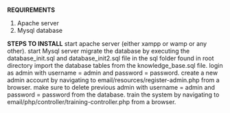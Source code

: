 __REQUIREMENTS__
1. Apache server
2. Mysql database

__STEPS TO INSTALL__
start apache server (either xampp or wamp or any other).
start Mysql server
migrate the database by executing the database_init.sql and database_init2.sql file in the sql folder found in root directory
import the database tables from the knowledge_base.sql file.
login as admin with username = admin and password = password.
create a new admin account by navigating to email/resources/register-admin.php from a browser.
make sure to delete previous admin with username = admin and password = password from the database.
train the system by navigating to email/php/controller/training-controller.php from a browser.